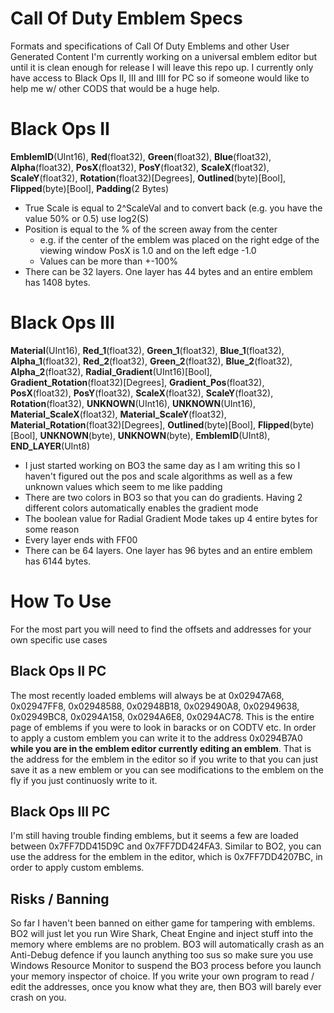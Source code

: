 # Call Of Duty Emblem Specs
Formats and specifications of Call Of Duty Emblems and other User Generated Content
I'm currently working on a universal emblem editor but until it is clean enough for release I will leave this repo up.
I currently only have access to Black Ops II, III and IIII for PC so if someone would like to help me w/ other CODS that would be a huge help.

# Black Ops II
**EmblemID**(UInt16), **Red**(float32), **Green**(float32), **Blue**(float32), **Alpha**(float32), **PosX**(float32), **PosY**(float32), **ScaleX**(float32), **ScaleY**(float32), **Rotation**(float32)[Degrees], **Outlined**(byte)[Bool], **Flipped**(byte)[Bool], **Padding**(2 Bytes)
* True Scale is equal to 2^ScaleVal and to convert back (e.g. you have the value 50% or 0.5) use log2(S)
* Position is equal to the % of the screen away from the center 
  - e.g. if the center of the emblem was placed on the right edge of the viewing window PosX is 1.0 and on the left edge -1.0
  - Values can be more than +-100%
* There can be 32 layers. One layer has 44 bytes and an entire emblem has 1408 bytes.
  
 # Black Ops III
 **Material**(UInt16), **Red_1**(float32), **Green_1**(float32), **Blue_1**(float32), **Alpha_1**(float32), **Red_2**(float32), **Green_2**(float32), **Blue_2**(float32), **Alpha_2**(float32), **Radial_Gradient**(UInt16)[Bool], **Gradient_Rotation**(float32)[Degrees], **Gradient_Pos**(float32), **PosX**(float32), **PosY**(float32), **ScaleX**(float32), **ScaleY**(float32), **Rotation**(float32), **UNKNOWN**(UInt16), **UNKNOWN**(UInt16), **Material_ScaleX**(float32), **Material_ScaleY**(float32), **Material_Rotation**(float32)[Degrees], **Outlined**(byte)[Bool], **Flipped**(byte)[Bool], **UNKNOWN**(byte), **UNKNOWN**(byte), **EmblemID**(UInt8), **END_LAYER**(UInt8)
 * I just started working on BO3 the same day as I am writing this so I haven't figured out the pos and scale algorithms as well as a few unknown values which seem to me like padding
 * There are two colors in BO3 so that you can do gradients. Having 2 different colors automatically enables the gradient mode
 * The boolean value for Radial Gradient Mode takes up 4 entire bytes for some reason
 * Every layer ends with FF00
 * There can be 64 layers. One layer has 96 bytes and an entire emblem has 6144 bytes.
 
 # How To Use
 For the most part you will need to find the offsets and addresses for your own specific use cases
  ## Black Ops II PC
  The most recently loaded emblems will always be at 0x02947A68, 0x02947FF8, 0x02948588, 0x02948B18, 0x029490A8, 0x02949638, 0x02949BC8, 0x0294A158, 0x0294A6E8, 0x0294AC78. This is the entire page of emblems if you were to look in baracks or on CODTV etc.
  In order to apply a custom emblem you can write it to the address 0x0294B7A0 **while you are in the emblem editor currently editing an emblem**. That is the address for the emblem in the editor so if you write to that you can just save it as a new emblem or you can see modifications to the emblem on the fly if you just continuosly write to it.
  ## Black Ops III PC
  I'm still having trouble finding emblems, but it seems a few are loaded between 0x7FF7DD415D9C and 0x7FF7DD424FA3. Similar to BO2, you can use the address for the emblem in the editor, which is 0x7FF7DD4207BC, in order to apply custom emblems.
  ## Risks / Banning
  So far I haven't been banned on either game for tampering with emblems. BO2 will just let you run Wire Shark, Cheat Engine and inject stuff into the memory where emblems are no problem. BO3 will automatically crash as an Anti-Debug defence if you launch anything too sus so make sure you use Windows Resource Monitor to suspend the BO3 process before you launch your memory inspector of choice. If you write your own program to read / edit the addresses, once you know what they are, then BO3 will barely ever crash on you.
